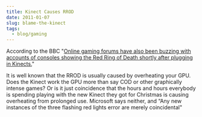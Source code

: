 ```yaml
---
title: Kinect Causes RROD
date: 2011-01-07
slug: blame-the-kinect
tags:
  - blog/gaming
---
```


According to the BBC "[Online gaming forums have also been buzzing with accounts of consoles showing the Red Ring of Death shortly after plugging in Kinects.](http://www.bbc.co.uk/news/technology-12121999)"

It is well known that the RROD is usually caused by overheating your GPU. Does the Kinect work the GPU more than say COD or other graphically intense games? Or is it just coincidence that the hours and hours everybody is spending playing with the new Kinect they got for Christmas is causing overheating from prolonged use. Microsoft says neither, and “Any new instances of the three flashing red lights error are merely coincidental"

